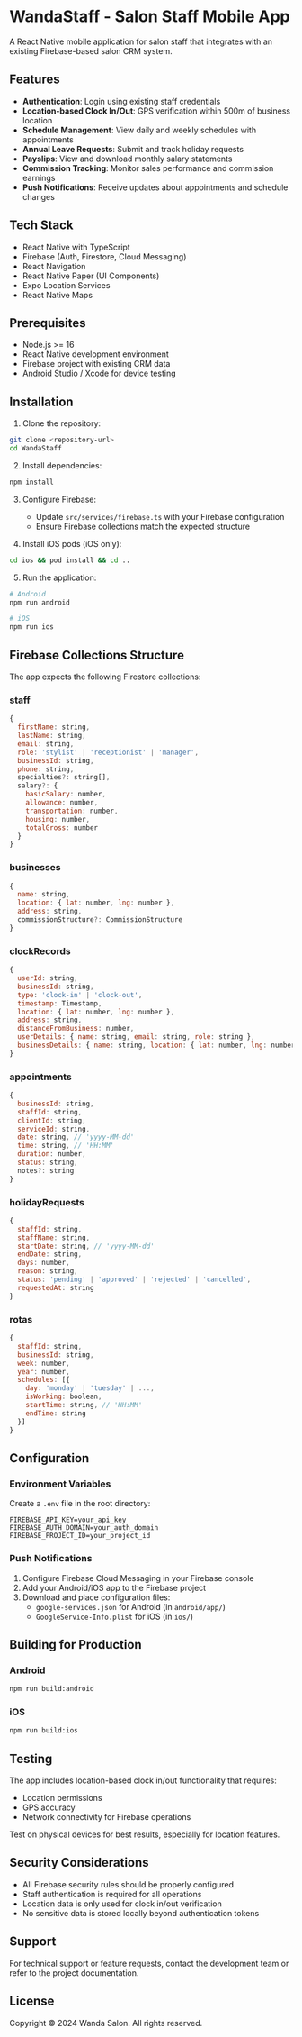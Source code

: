 # WandaStaff - Salon Staff Mobile App

A React Native mobile application for salon staff that integrates with an existing Firebase-based salon CRM system.

## Features

- **Authentication**: Login using existing staff credentials
- **Location-based Clock In/Out**: GPS verification within 500m of business location
- **Schedule Management**: View daily and weekly schedules with appointments
- **Annual Leave Requests**: Submit and track holiday requests
- **Payslips**: View and download monthly salary statements
- **Commission Tracking**: Monitor sales performance and commission earnings
- **Push Notifications**: Receive updates about appointments and schedule changes

## Tech Stack

- React Native with TypeScript
- Firebase (Auth, Firestore, Cloud Messaging)
- React Navigation
- React Native Paper (UI Components)
- Expo Location Services
- React Native Maps

## Prerequisites

- Node.js >= 16
- React Native development environment
- Firebase project with existing CRM data
- Android Studio / Xcode for device testing

## Installation

1. Clone the repository:
```bash
git clone <repository-url>
cd WandaStaff
```

2. Install dependencies:
```bash
npm install
```

3. Configure Firebase:
   - Update `src/services/firebase.ts` with your Firebase configuration
   - Ensure Firebase collections match the expected structure

4. Install iOS pods (iOS only):
```bash
cd ios && pod install && cd ..
```

5. Run the application:
```bash
# Android
npm run android

# iOS  
npm run ios
```

## Firebase Collections Structure

The app expects the following Firestore collections:

### staff
```javascript
{
  firstName: string,
  lastName: string,
  email: string,
  role: 'stylist' | 'receptionist' | 'manager',
  businessId: string,
  phone: string,
  specialties?: string[],
  salary?: {
    basicSalary: number,
    allowance: number,
    transportation: number,
    housing: number,
    totalGross: number
  }
}
```

### businesses
```javascript
{
  name: string,
  location: { lat: number, lng: number },
  address: string,
  commissionStructure?: CommissionStructure
}
```

### clockRecords
```javascript
{
  userId: string,
  businessId: string,
  type: 'clock-in' | 'clock-out',
  timestamp: Timestamp,
  location: { lat: number, lng: number },
  address: string,
  distanceFromBusiness: number,
  userDetails: { name: string, email: string, role: string },
  businessDetails: { name: string, location: { lat: number, lng: number } }
}
```

### appointments
```javascript
{
  businessId: string,
  staffId: string,
  clientId: string,
  serviceId: string,
  date: string, // 'yyyy-MM-dd'
  time: string, // 'HH:MM'
  duration: number,
  status: string,
  notes?: string
}
```

### holidayRequests
```javascript
{
  staffId: string,
  staffName: string,
  startDate: string, // 'yyyy-MM-dd'
  endDate: string,
  days: number,
  reason: string,
  status: 'pending' | 'approved' | 'rejected' | 'cancelled',
  requestedAt: string
}
```

### rotas
```javascript
{
  staffId: string,
  businessId: string,
  week: number,
  year: number,
  schedules: [{
    day: 'monday' | 'tuesday' | ...,
    isWorking: boolean,
    startTime: string, // 'HH:MM'
    endTime: string
  }]
}
```

## Configuration

### Environment Variables
Create a `.env` file in the root directory:
```
FIREBASE_API_KEY=your_api_key
FIREBASE_AUTH_DOMAIN=your_auth_domain
FIREBASE_PROJECT_ID=your_project_id
```

### Push Notifications
1. Configure Firebase Cloud Messaging in your Firebase console
2. Add your Android/iOS app to the Firebase project
3. Download and place configuration files:
   - `google-services.json` for Android (in `android/app/`)
   - `GoogleService-Info.plist` for iOS (in `ios/`)

## Building for Production

### Android
```bash
npm run build:android
```

### iOS
```bash
npm run build:ios
```

## Testing

The app includes location-based clock in/out functionality that requires:
- Location permissions
- GPS accuracy
- Network connectivity for Firebase operations

Test on physical devices for best results, especially for location features.

## Security Considerations

- All Firebase security rules should be properly configured
- Staff authentication is required for all operations
- Location data is only used for clock in/out verification
- No sensitive data is stored locally beyond authentication tokens

## Support

For technical support or feature requests, contact the development team or refer to the project documentation.

## License

Copyright © 2024 Wanda Salon. All rights reserved.